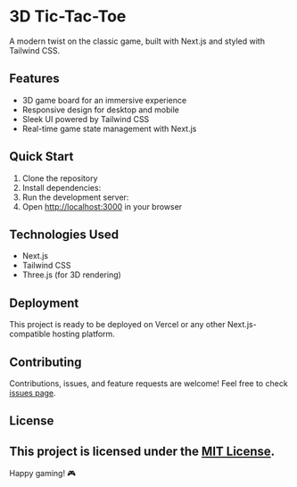 # 3D Tic-Tac-Toe

A modern twist on the classic game, built with Next.js and styled with Tailwind CSS.

## Features

- 3D game board for an immersive experience
- Responsive design for desktop and mobile
- Sleek UI powered by Tailwind CSS
- Real-time game state management with Next.js

## Quick Start

1. Clone the repository
2. Install dependencies:
3. Run the development server:
4. Open [http://localhost:3000](http://localhost:3000) in your browser


## Technologies Used

- Next.js
- Tailwind CSS
- Three.js (for 3D rendering)

## Deployment

This project is ready to be deployed on Vercel or any other Next.js-compatible hosting platform.

## Contributing

Contributions, issues, and feature requests are welcome! Feel free to check [issues page](https://github.com/Sachin1801/3D-Tik-Tac-Toe/issues).


## License

This project is licensed under the [MIT License](./LICENSE).
---

Happy gaming! 🎮
